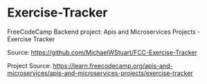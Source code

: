 # Exercise-Tracker
FreeCodeCamp Backend project: Apis and Microservices Projects - Exercise Tracker

Source: https://github.com/MichaelWStuart/FCC-Exercise-Tracker

Project Source: https://learn.freecodecamp.org/apis-and-microservices/apis-and-microservices-projects/exercise-tracker
